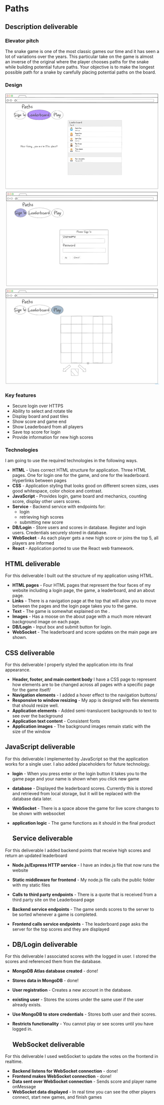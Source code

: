 # Paths

## Description deliverable

### Elevator pitch

The snake game is one of the most classic games our time and it has seen a lot of variations over the years. This particular take on the game is almost an inverse of the original where the player chooses paths for the snake while building potential future paths. Your objective is to make the longest possible path for a snake by carefully placing potential paths on the board.
### Design


![Leaderboard](https://github.com/arftonlum/Startup/blob/main/Pathsleaderboard.png) ![SignIn](https://github.com/arftonlum/Startup/blob/main/Pathssignin.png) ![Play](https://github.com/arftonlum/Startup/blob/main/Pathsplay.png)
### Key features

- Secure login over HTTPS
- Ability to select and rotate tile
- Display board and past tiles
- Show score and game end
- Show Leaderboard from all players
- Save top score for login
- Provide information for new high scores

### Technologies

I am going to use the required technologies in the following ways.

- **HTML** - Uses correct HTML structure for application. Three HTML pages. One for login one for the game, and one for the leaderboard. Hyperlinks between pages
- **CSS** - Application styling that looks good on different screen sizes, uses good whitespace, color choice and contrast.
- **JavaScript** - Provides login, game board and mechanics, counting score, display other users scores.
- **Service** - Backend service with endpoints for:
  - login
  - retrieving high scores
  - submitting new score
- **DB/Login** - Store users and scores in database. Register and login users. Credentials securely stored in database.
- **WebSocket** - As each player gets a new high score or joins the top 5, all players are informed
- **React** - Application ported to use the React web framework.

## HTML deliverable

For this deliverable I built out the structure of my application using HTML.

- **HTML pages** - Four HTML pages that represent the four faces of my website including a login page, the game, a leaderboard, and an about page.
- **Links** - There is a navigation page at the top that will allow you to move between the pages and the login page takes you to the game.
- **Text** - The game is somewhat explained on the .
- **Images** - Has a moose on the about page with a much more relevant background image on each page.
- **DB/Login** - Input box and submit button for login.
- **WebSocket** - The leaderboard and score updates on the main page are shown.

## CSS deliverable

For this deliverable I properly styled the application into its final appearance.

- **Header, footer, and main content body** I have a CSS page to represent how elements are to be changed across all pages with a specific page for the game itself/
- **Navigation elements** - I added a hover effect to the navigation buttons/
- **Responsive to window resizing** - My app is designed with flex elements that should resize well.
- **Application elements** - Added semi-translucent backgrounds to text to see over the background
- **Application text content** - Consistent fonts
- **Application images** - The background images remain static with the size of the window

## JavaScript deliverable

For this deliverable I implemented by JavaScript so that the application works for a single user. I also added placeholders for future technology.

- **login** - When you press enter or the login button it takes you to the game page and your name is shown when you click new game
- **database** - Displayed the leaderboard scores. Currently this is stored and retrieved from local storage, but it will be replaced with the database data later.
- **WebSocket** - There is a space above the game for live score changes to be shown with websocket
- **application logic** - The game functions as it should in the final product

  ## Service deliverable

For this deliverable I added backend points that receive high scores and return an updated leaderboard

- **Node.js/Express HTTP service** - I have an index.js file that now runs the website
- **Static middleware for frontend** - My node.js file calls the public folder with my static files
- **Calls to third party endpoints** - There is a quote that is received from a third party site on the Leaderboard page
- **Backend service endpoints** - The game sends scores to the server to be sorted whenever a game is completed.
- **Frontend calls service endpoints** - The leaderboard page asks the server for the top scores and they are displayed

- ## DB/Login deliverable


For this deliverable I associated scores with the logged in user. I stored the scores and referenced them from the database.

- **MongoDB Atlas database created** - done!
- **Stores data in MongoDB** - done!
- **User registration** - Creates a new account in the database.
- **existing user** - Stores the scores under the same user if the user already exists.
- **Use MongoDB to store credentials** - Stores both user and their scores.
- **Restricts functionality** - You cannot play or see scores until you have logged in.

  ## WebSocket deliverable

For this deliverable I used webSocket to update the votes on the frontend in realtime.

- **Backend listens for WebSocket connection** - done!
- **Frontend makes WebSocket connection** - done!
- **Data sent over WebSocket connection** - Sends score and player name onMessage
- **WebSocket data displayed** - In real time you can see the other players connect, start new games, and finish games


